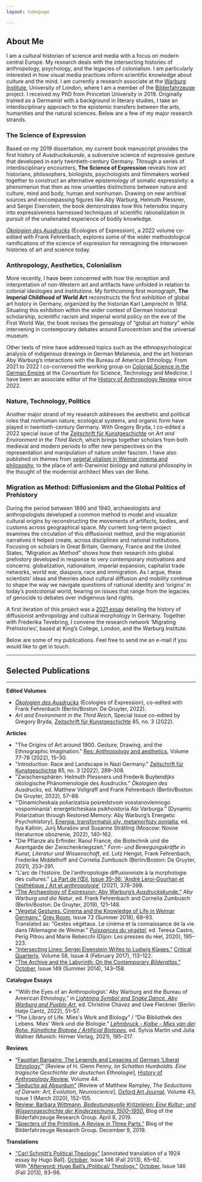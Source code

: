 ```yaml
---
layout: homepage

---
```

## About Me 

I am a cultural historian of science and media with a focus on modern central Europe. My research deals with the intersecting histories of anthropology, psychology, and the legacies of colonialism. I am particularly interested in how visual media practices inform scientific knowledge about culture and the mind. I am currently a research associate at the [Warburg Institute](https://warburg.sas.ac.uk), University of London, where I am a member of the [Bilderfahrzeuge](https://bilderfahrzeuge.hypotheses.org) project. I received my PhD from Princeton University in 2019. Originally trained as a Germanist with a background in literary studies, I take an interdisciplinary approach to the epistemic transfers between the arts, humanities and the natural sciences. Below are a few of my major research strands.

### The Science of Expression

Based on my 2019 dissertation, my current book manuscript provides the first history of _Ausdruckskunde_, a subversive science of expressive gesture that developed in early twentieth-century Germany. Through a series of interdisciplinary encounters, **The Science of Expression** reveals how art historians, philosophers, biologists, psychologists and filmmakers worked together to construct an alternative epistemology of somatic expressivity: a phenomenon that then as now unsettles distinctions between nature and culture, mind and body, human and nonhuman. Drawing on new archival sources and encompassing figures like Aby Warburg, Helmuth Plessner, and Sergei Eisenstein, the book demonstrates how this heterodox inquiry into expressiveness harnessed techniques of scientific rationalization in pursuit of the unalienated experience of bodily knowledge.

[_Ökologien des Ausdrucks_](https://www.degruyter.com/view/title/541863?rskey=HTbvuT&result=6) (Ecologies of Expression), a 2022 volume co-edited with Frank Fehrenbach, explores some of the wider methodological ramifications of the science of expression for reimagining the interwoven histories of art and science today.

### Anthropology, Aesthetics, Colonialism
	
More recently, I have been concerned with how the reception and interpretation of non-Western art and artifacts have unfolded in relation to colonial ideologies and institutions. My forthcoming first monograph, **The Imperial Childhood of World Art** reconstructs the first exhibition of global art history in Germany, organized by the historian Karl Lamprecht in 1914. Situating this exhibition within the wider context of German historical scholarship, scientific racism and imperial world policy on the eve of the First World War, the book revises the genealogy of “global art history” while intervening in contemporary debates around Eurocentrism and the universal museum.

Other texts of mine have addressed topics such as the ethnopsychological analysis of indigenous drawings in German Melanesia, and the art historian Aby Warburg’s interactions with the Bureau of American Ethnology. From 2021 to 2022 I co-convened the working group on [Colonial Science in the German Empire](https://www.chstm.org/content/colonial-science-german-empire-0) at the Consortium for Science, Technology and Medicine. I have been an associate editor of the [History of Anthropology Review](https://histanthro.org) since 2022.

### Nature, Technology, Politics

Another major strand of my research addresses the aesthetic and political roles that nonhuman nature, ecological systems, and organic form have played in twentieth-century Germany. With Gregory Bryda, I co-edited a 2022 special issue of the [Zeitschrift für Kunstgeschichte](https://www.degruyter.com/journal/key/zkg/html?lang=en) on _Art and Environment in the Third Reich_, which brings together scholars from both medieval and modern periods to offer new perspectives on the representation and manipulation of nature under fascism. I have also published on themes  from [vegetal vitalism in Weimar cinema and philosophy](https://direct.mit.edu/grey/article-abstract/doi/10.1162/grey_a_00252/10781/Vegetal-Gestures-Cinema-and-the-Knowledge-of-Life?redirectedFrom=fulltext), to the place of anti-Darwinist biology and natural philosophy in the thought of the modernist architect Mies van der Rohe.

### Migration as Method: Diffusionism and the Global Politics of Prehistory

During the period between 1890 and 1940, archaeologists and anthropologists developed a common method to model and visualize cultural origins by reconstructing the movements of artifacts, bodies, and customs across geographical space. My current long-term project examines the circulation of this diffusionist method, and the migrationist narratives it helped create, across disciplines and national institutions. Focusing on scholars in Great Britain, Germany, France and the United States, “Migration as Method” shows how their research into global prehistory developed in response to very contemporary motivations and concerns: globalization, nationalism, imperial expansion, capitalist trade networks, world war, diaspora, race and immigration. As I argue, these scientists’ ideas and theories about cultural diffusion and mobility continue to shape the way we navigate questions of national identity and ‘origins’ in today’s postcolonial world, bearing on issues that range from the legacies of genocide to debates over indigenous land rights. 

A first iteration of this project was a [2021 essay](http://www.lapartdeloeil.be/fr/revues_details.php?vid=29) detailing the history of diffusionist anthropology and cultural morphology in Germany. Together with Frederika Tevebring, I convene the research network ‘Migrating Prehistories’, based at King’s College, London, and the Warburg Institute.

Below are some of my publications. Feel free to send me an e-mail if you would like to get in touch.


---
## Selected Publications

---

**Edited Volumes**

* [_Ökologien des Ausdrucks_](https://www.degruyter.com/view/title/541863?rskey=HTbvuT&result=6) (Ecologies of Expression), co-edited with Frank Fehrenbach (Berlin/Boston: De Gruyter, 2022).
* _Art and Environment in the Third Reich_, Special Issue co-edited by Gregory Bryda, <u>Zeitschrift für Kunstgeschichte</u> 85, no. 3 (2022).

**Articles**

* "The Origins of Art around 1900. Gesture, Drawing, and the Ethnographic Imagination." <u>Res: Anthropology and aesthetics</u>, Volume 77-78 (2022), 15–30.
* "Introduction: Race and Landscape in Nazi Germany." <u>Zeitschrift für Kunstgeschichte</u> 85, no. 3 (2022), 289–308.
* "Zwischensphären. Helmuth Plessners und Frederik Buytendijks ökologische Phänomenologie des Ausdrucks." _Ökologien des Ausdrucks_, ed. Matthew Vollgraff and Frank Fehrenbach (Berlin/Boston: De Gruyter, 2022), 57–88.
* “‘Dinamicheskaia poliarizatsia posredstvom vosstanovlennogo vospominania’: energeticheskaia psikhoistoria Abi Varburga.” [Dynamic Polarization through Restored Memory: Aby Warburg’s Energetic Psychohistory], [Energia: transformatsii sily, metamorfozy ponjatia](https://www.nlobooks.ru/books/intellektualnaya_istoriya/24595/), ed. Ilya Kalinin, Jurij Murašov and Susanne Strätling (Moscow: Novoe literaturnoe obozrenie, 2022), 140–162.
* "Die Pflanze als Erfinder. Raoul Francé, die Biotechnik und die Avantgarde der Zwischenkriegszeit." _Form- und Bewegungskräfte in Kunst, Literatur und Wissenschaft_, ed. Lutz Hengst, Frank Fehrenbach, Frederike Middelhoff and Cornelia Zumbusch (Berlin/Boston: De Gruyter, 2021), 253–291.
* "L'arc de l'histoire. De l'anthropologie diffusionniste à la morphologie des cultures." <u>La Part de l’Œil</u>, [Issue 35–36: 'André Leroi-Gourhan et l'esthétique / Art et anthropologie'](http://www.lapartdeloeil.be/fr/revues_details.php?vid=29) (2021), 378–399.
* [“The Archaeology of Expression: Aby Warburg’s _Ausdruckskunde_.”](https://www.degruyter.com/document/doi/10.1515/9783110583410-010/html) _Aby Warburg und die Natur_, ed. Frank Fehrenbach and Cornelia Zumbusch (Berlin/Boston: De Gruyter, 2019), 121–148.
* [“Vegetal Gestures. Cinema and the Knowledge of Life in Weimar Germany."](https://www.mitpressjournals.org/doi/pdf/10.1162/grey_a_00252) <u>Grey Room</u>, Issue 72 (Summer 2018), 68–93.  
Translated as: “Gestes végétaux. Le cinéma et la connaissance de la vie dans l’Allemagne de Weimar.” [_Puissances du végétal_](https://www.lespressesdureel.com/EN/ouvrage.php?id=7775), ed. Teresa Castro, Perig Pitrou and Marie Rebecchi (Dijon: Les presses du réel, 2020), 195–223.
* [“Intersecting Lines: Sergei Eisenstein Writes to Ludwig Klages.”](https://onlinelibrary.wiley.com/doi/abs/10.1111/criq.12325) <u>Critical Quarterly</u>, Volume 58, Issue 4 (February 2017), 113–122.
* ["The Archive and the Labyrinth: On the Contemporary _Bilderatlas_."](https://www.mitpressjournals.org/doi/pdf/10.1162/OCTO_a_00187) <u>October</u>, Issue 149 (Summer 2014), 143–158.

**Catalogue Essays**

* “‘With the Eyes of an Anthropologist.’ Aby Warburg and the Bureau of American Ethnology,” in [_Lightning Symbol and Snake Dance. Aby Warburg and Pueblo Art_](https://www.hatjecantz.de/lightning-symbol-and-snake-dance-8155-1.html?article_id=8155&clang=1), ed. Christine Chávez and Uwe Fleckner (Berlin: Hatje Cantz, 2022), 51–57.
* “The Library of Life. Mies's Work and Biology” / “Die Bibliothek des Lebens. Mies’ Werk und die Biologie.” [_Lehmbruck - Kolbe - Mies van der Rohe. Künstliche Biotope / Artificial Biotopes_](https://www.hirmerverlag.de/eu/titel-3-3/lehmbruck_kolbe_mies_van_der_rohe-2196/), ed. Sylvia Martin und Julia Wallner (Munich: Hirmer Verlag, 2021), 195–217.

**Reviews**

* “[Faustian Bargains: The Legends and Legacies of German ‘Liberal Ethnology’](https://histanthro.org/reviews/faustian-bargains/)” \[Review of H. Glenn Penny, _Im Schatten Humboldts. Eine tragische Geschichte der deutschen Ethnologie_\], <u>History of Anthropology Review</u>, Volume 44.
* [“Seductio ad Absurdum”](https://academic.oup.com/oaj/article-abstract/43/1/152/5766082) \[Review of Matthew Rampley, _The Seductions of Darwin: Art, Evolution, Neuroscience_\], <u>Oxford Art Journal</u>, Volume 43, Issue 1 (March 2020), 152–155.
* [Review: Barbara Wittmann, _Bedeutungsvolle Kritzeleien: Eine Kultur- und Wissensgeschichte der Kinderzeichung, 1500–1950_.](https://bilderfahrzeuge.hypotheses.org/3609) Blog of the Bilderfahrzeuge Research Group. April 8, 2019.
* [“Specters of the Primitive. A Review in Three Parts.”](https://bilderfahrzeuge.hypotheses.org/4487) Blog of the Bilderfahrzeuge Research Group. December 9, 2019.

**Translations**

* ["Carl Schmitt’s Political Theology"](https://www.mitpressjournals.org/doi/pdf/10.1162/OCTO_a_00157) \[annotated translation of a 1924 essay by Hugo Ball\]. <u>October</u>, Issue 146 (Fall 2013), 65–92.  
With ["Afterword: Hugo Ball’s /Political/ Theology."](https://www.mitpressjournals.org/doi/pdf/10.1162/OCTO_a_00160) <u>October</u>, Issue 146 (Fall 2013), 93–96.  

